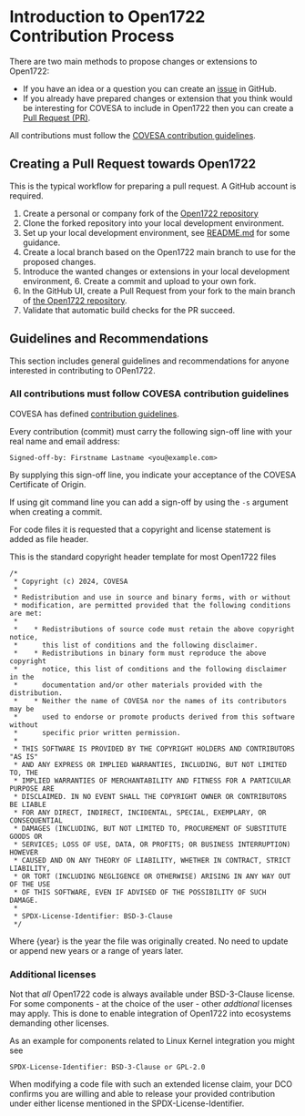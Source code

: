 # Introduction to Open1722 Contribution Process

There are two main methods to propose changes or extensions to Open1722:

- If you have an idea or a question you can create an [issue](hhttps://github.com/COVESA/Open1722/issues) in GitHub.
- If you already have prepared changes or extension that you think would be interesting for COVESA to include in Open1722
  then you can create a [Pull Request (PR)](https://github.com/COVESA/Open1722/pulls).

All contributions must follow the [COVESA contribution guidelines](https://covesa.global/contribute).

## Creating a Pull Request towards Open1722

This is the typical workflow for preparing a pull request. A GitHub account is required.

1. Create a personal or company fork of the [Open1722 repository](https://github.com/COVESA/Open1722)
2. Clone the forked repository into your local development environment.
3. Set up your local development environment, see [README.md](README.md) for some guidance.
4. Create a local branch based on the Open1722 main branch to use for the proposed changes.
5. Introduce the wanted changes or extensions in your local development environment, 6. Create a commit and upload to your own fork.
7. In the GitHub UI, create a Pull Request from your fork to the main branch of [the Open1722 repository](https://github.com/COVESA/Open1722).
8. Validate that automatic build checks for the PR succeed.


## Guidelines and Recommendations

This section includes general guidelines and recommendations for anyone interested in contributing to OPen1722.

### All contributions must follow COVESA contribution guidelines

COVESA has defined [contribution guidelines](https://covesa.global/contribute).

Every contribution (commit) must carry the following sign-off line with your real name and email address:

`Signed-off-by: Firstname Lastname <you@example.com>`

By supplying this sign-off line, you indicate your acceptance of the COVESA Certificate of Origin.

If using git command line you can add a sign-off by using the `-s` argument when creating a commit.

For code files it is requested that a copyright and license statement is added as file header.

This is the standard copyright header template for most Open1722 files

```
/*
 * Copyright (c) 2024, COVESA
 *
 * Redistribution and use in source and binary forms, with or without
 * modification, are permitted provided that the following conditions are met:
 *
 *    * Redistributions of source code must retain the above copyright notice,
 *      this list of conditions and the following disclaimer.
 *    * Redistributions in binary form must reproduce the above copyright
 *      notice, this list of conditions and the following disclaimer in the
 *      documentation and/or other materials provided with the distribution.
 *    * Neither the name of COVESA nor the names of its contributors may be
 *      used to endorse or promote products derived from this software without
 *      specific prior written permission.
 *
 * THIS SOFTWARE IS PROVIDED BY THE COPYRIGHT HOLDERS AND CONTRIBUTORS "AS IS"
 * AND ANY EXPRESS OR IMPLIED WARRANTIES, INCLUDING, BUT NOT LIMITED TO, THE
 * IMPLIED WARRANTIES OF MERCHANTABILITY AND FITNESS FOR A PARTICULAR PURPOSE ARE
 * DISCLAIMED. IN NO EVENT SHALL THE COPYRIGHT OWNER OR CONTRIBUTORS BE LIABLE
 * FOR ANY DIRECT, INDIRECT, INCIDENTAL, SPECIAL, EXEMPLARY, OR CONSEQUENTIAL
 * DAMAGES (INCLUDING, BUT NOT LIMITED TO, PROCUREMENT OF SUBSTITUTE GOODS OR
 * SERVICES; LOSS OF USE, DATA, OR PROFITS; OR BUSINESS INTERRUPTION) HOWEVER
 * CAUSED AND ON ANY THEORY OF LIABILITY, WHETHER IN CONTRACT, STRICT LIABILITY,
 * OR TORT (INCLUDING NEGLIGENCE OR OTHERWISE) ARISING IN ANY WAY OUT OF THE USE
 * OF THIS SOFTWARE, EVEN IF ADVISED OF THE POSSIBILITY OF SUCH DAMAGE.
 *
 * SPDX-License-Identifier: BSD-3-Clause
 */
```

Where {year} is the year the file was originally created. No need to update or append new years or a range of years later.

### Additional licenses

Not that _all_ Open1722 code is always available under BSD-3-Clause license. For some components - at the choice of the user - other _addtional_ licenses may apply. This is done to enable integration of Open1722 into ecosystems demanding other licenses.  

As an example for components related to Linux Kernel integration you might see

```
SPDX-License-Identifier: BSD-3-Clause or GPL-2.0
```

When modifying a code file with such an extended license claim, your DCO confirms you are willing and able to release your provided contribution under either license mentioned in the SPDX-License-Identifier.
